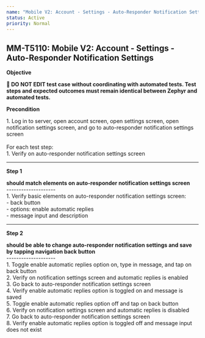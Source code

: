 ```yaml
---
name: "Mobile V2: Account - Settings - Auto-Responder Notification Settings"
status: Active
priority: Normal
---
```


## MM-T5110: Mobile V2: Account - Settings - Auto-Responder Notification Settings

**Objective**

**🛑 DO NOT EDIT test case without coordinating with automated tests. Test steps and expected outcomes must remain identical between Zephyr and automated tests.**

**Precondition**

1\. Log in to server, open account screen, open settings screen, open notification settings screen, and go to auto-responder notification settings screen\
\
For each test step:\
1\. Verify on auto-responder notification settings screen

---

**Step 1**

**should match elements on auto-responder notification settings screen**\
\--------------------\
1\. Verify basic elements on auto-responder notification settings screen:\
\- back button\
\- options: enable automatic replies\
\- message input and description

---

**Step 2**

**should be able to change auto-responder notification settings and save by tapping navigation back button**\
\--------------------\
1\. Toggle enable automatic replies option on, type in message, and tap on back button\
2\. Verify on notification settings screen and automatic replies is enabled\
3\. Go back to auto-responder notification settings screen\
4\. Verify enable automatic replies option is toggled on and message is saved\
5\. Toggle enable automatic replies option off and tap on back button\
6\. Verify on notification settings screen and automatic replies is disabled\
7\. Go back to auto-responder notification settings screen\
8\. Verify enable automatic replies option is toggled off and message input does not exist
